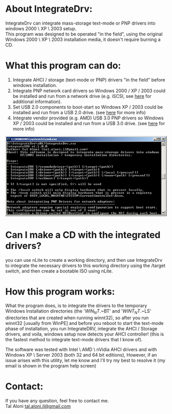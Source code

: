 About IntegrateDrv:
===================
IntegrateDrv can integrate mass-storage text-mode or PNP drivers into windows 2000 \ XP \ 2003 setup.  
This program was designed to be operated "in the field", using the original Windows 2000 \ XP \ 2003 installation media, it doesn't require burning a CD.  

What this program can do:
===================================
1. Integrate AHCI / storage (text-mode or PNP) drivers "in the field" before windows installation.
2. Integrate PNP network card drivers so Windows 2000 / XP / 2003 could be installed and run from a network drive (e.g. iSCSI, see [here](http://ipxe.org/appnote/xp_2003_direct_install) for additional information).
3. Set USB 2.0 components to boot-start so Windows XP / 2003 could be installed and run from a USB 2.0 drive. (see [here](http://reboot.pro/topic/18107-integratedrv-install-xp-2003-to-a-usb-30-disk-and-boot-from-it/) for more info)
4. Integrate vendor provided (e.g. AMD) USB 3.0 PNP drivers so Windows XP / 2003 could be installed and run from a USB 3.0 drive. (see [here](http://reboot.pro/topic/18107-integratedrv-install-xp-2003-to-a-usb-30-disk-and-boot-from-it/) for more info)

![IntegrateDrv UI](IntegrateDrv-UI.png)


Can I make a CD with the integrated drivers?
============================================
you can use nLite to create a working directory, and then use IntegrateDrv to integrate the necessary drivers to this working directory using the /target switch, and then create a bootable ISO using nLite.

How this program works:
=======================
What the program does, is to integrate the drivers to the temporary Windows Installation directories (the '$WIN_NT$.~BT' and '$WINT_NT$.~LS' directories that are created when running winnt32), so after you run winnt32 [usually from WinPE] and before you reboot to start the text-mode phase of installation, you run IntegrateDRV, integrate the AHCI / Storage drivers, and voila, windows setup now detects your AHCI controller! (this is the fastest method to integrate text-mode drivers that I know of).  

The software was tested with Intel \ AMD \ nVidia AHCI drivers and with Windows XP \ Server 2003 (both 32 and 64 bit editions),
However, if an issue arises with this utility, let me know and I'll try my best to resolve it (my email is shown in the program help screen)

Contact:
========
If you have any question, feel free to contact me.  
Tal Aloni <tal.aloni.il@gmail.com>